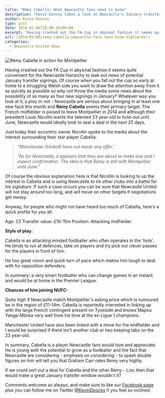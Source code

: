 ```yaml
---
title: "Rémy Cabella: What Newcastle fans need to know"
description: "Kevin Doocey takes a look at Newcastle's January transfer target Rémy Cabella and what Toon fans can expect should he join the Magpies this month."
author: Kevin Doocey
type: post
date: 2014-01-06T18:00:15+00:00
excerpt: "Having crashed out the FA Cup in abysmal fashion it seems quite convenient for the Newcastle hierarchy to leak out news of potential January transfer signings. Of course when you.."
url: /2014/01/06/remy-cabella-newcastle-fans-need-know-midfielder/
categories:
  - Newcastle United News
---
```


![Rémy Cabella in action for Montpellier](https://www.tynetime.com/wp-content/uploads/2014/01/Remy-Cabella-Newcastle.jpg "Cabella - Talented French footballer that would suit the Premier League")

Having crashed out the FA Cup in abysmal fashion it seems quite convenient for the Newcastle hierarchy to leak out news of potential January transfer signings. Of course when you fall out the cup so early at home to a struggling Welsh side you want to draw the attention away from it as quickly as possible so why not throw the media some news about the possibility of as many as four new signings in January? Whatever way you look at it, a ploy or not - Newcastle are serious about bringing in at least one new face this month and **Rémy Cabella** seems their primary target. The French midfielder is poised to leave Montpellier in 2014 and although their president Louis Nicollin wants the talented 23 year-old to hold-out until  June, Newcastle would ideally look to seal a deal in the next 25 days.

Just today their eccentric owner Nicollin spoke to the media about the interest surrounding their star player Cabella:

> _“Manchester (United) have not made any offer.'_
>
> _“As for Newcastle, it appears that they are about to make one and I expect confirmation. The idea is that Remy is still with Montpellier until June.”_

Of course the obvious explanation here is that Nicollin is looking to up the interest in Cabella and is using Newcastle to irk other clubs into a battle for his signature. If such a case occurs you can be sure that Newcastle United will not stay around too long, and will move on other targets if negotiations get messy.

Anyway, for people who might not have heard too much of Cabella, here's a quick profile for you all:

Age: 23
Transfer value: £10-15m
Position: Attacking midfielder

**Style of play:**

Cabella is an attacking minded footballer who often operates in the 'hole'. He tends to run at defences, take on players and try pick out clever passes for the players in front of him.

He has great vision and quick turn of pace which makes him tough to deal with for opposition defenders.

In summary: a very smart footballer who can change games in an instant and would be at home in the Premier League.

**Chances of him joining NUFC:**

Quite high if Newcastle match Montpellier's asking price which is rumoured be in the region of £11-14m. Cabella is reportedly interested in linking up with the large French contingent present on Tyneside and knows Mapou Yanga-Mbiwa very well from his time at the ex-Ligue 1 champions.

Manchester United have also been linked with a move for the midfielder and I would be surprised if there isn't another club or two keeping tabs on the 23 year-old.

In summary, Cabella is a player Newcastle fans would love and appreciate. He is young with the potential to grow as a footballer and the fact that Newcastle are considering - emphasis on _considering_ - to spash double figures on him will tell you that Graham Carr rates Rémy very highly.

If we could sort out a deal for Cabella and the other Rémy - Loic then that would make a great January transfer window wouldn't it?

Comments welcome as always, and make sure to like our [Facebook page][1] plus you can follow me on Twitter [@KevinDoocey][2] if you feel so inclined.

 [1]: http://www.facebook.com/tynetime "tyne time facebook"
 [2]: https://twitter.com/kevindoocey "kevin doocey twitter"
